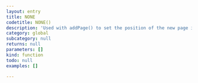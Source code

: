 ```yaml
---
layout: entry
title: NONE
codetitle: NONE()
description: 'Used with addPage() to set the position of the new page in the book.'
category: global
subcategory: null
returns: null
parameters: []
kind: function
todo: null
examples: []

---
```

